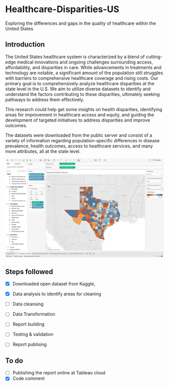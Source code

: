 # Healthcare-Disparities-US
Exploring the differences and gaps in the quality of healthcare within the United States

## Introduction
The United States healthcare system is characterized by a blend of cutting-edge medical innovations and ongoing challenges surrounding access, affordability, and disparities in care. While advancements in treatments and technology are notable, a significant amount of the population still struggles with barriers to comprehensive healthcare coverage and rising costs. Our primary goal is to comprehensively analyze healthcare disparities at the state level in the U.S. We aim to utilize diverse datasets to identify and understand the factors contributing to these disparities, ultimately seeking pathways to address them effectively.

This research could help get some insights on health disparities, identifying areas for improvement in healthcare access and equity, and guiding the development of targeted initiatives to address disparities and improve outcomes.

The datasets were downloaded from the public server and consist of a variety of information regarding population-specific differences in disease prevalence, health outcomes, access to healthcare services, and many more attributes, all at the state level.


![sample Texas Data](hd_texas.png)

## Steps followed

- [x] Downloaded open dataset from Kaggle, 
- [x] Data analysis to identify areas for cleaning
- [ ] Data cleansing
- [ ] Data Transformation
- [ ] Report building
- [ ] Testing & validation
- [ ] Report publising



## To do

- [ ] Publishing the report online at Tableau cloud
- [x] Code comment
